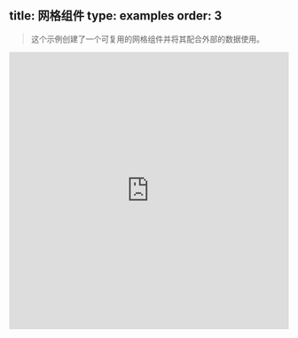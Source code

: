 title: 网格组件
type: examples
order: 3
---

> 这个示例创建了一个可复用的网格组件并将其配合外部的数据使用。

<iframe width="100%" height="500" src="http://jsfiddle.net/yyx990803/2kqzhhq4/embedded/result,html,js,css" allowfullscreen="allowfullscreen" frameborder="0"></iframe>